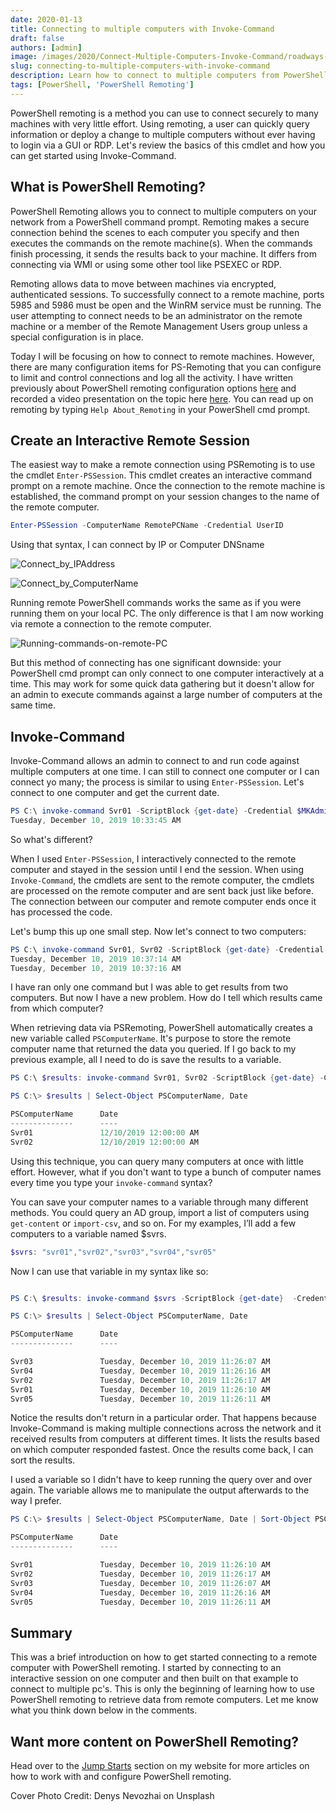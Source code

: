```yaml
---
date: 2020-01-13
title: Connecting to multiple computers with Invoke-Command
draft: false
authors: [admin]
image: /images/2020/Connect-Multiple-Computers-Invoke-Command/roadways-compressed.jpg
slug: connecting-to-multiple-computers-with-invoke-command
description: Learn how to connect to multiple computers from PowerShell with my guide on PowerShell Remoting and Invoke-Command.
tags: [PowerShell, 'PowerShell Remoting']
---
```


PowerShell remoting is a method you can use to connect securely to many machines with very little effort. Using remoting, a user can quickly query information or deploy a change to multiple computers without ever having to login via a GUI or RDP. Let's review the basics of this cmdlet and how you can get started using Invoke-Command.

## What is PowerShell Remoting?

PowerShell Remoting allows you to connect to multiple computers on your network from a PowerShell command prompt. Remoting makes a secure connection behind the scenes to each computer you specify and then executes the commands on the remote machine(s). When the commands finish processing, it sends the results back to your machine. It differs from connecting via WMI or using some other tool like PSEXEC or RDP.

Remoting allows data to move between machines via encrypted, authenticated sessions. To successfully connect to a remote machine, ports 5985 and 5986 must be open and the WinRM service must be running. The user attempting to connect needs to be an administrator on the remote machine or a member of the Remote Management Users group unless a special configuration is in place.

Today I will be focusing on how to connect to remote machines. However, there are many configuration items for PS-Remoting that you can configure to limit and control connections and log all the activity. I have written previously about PowerShell remoting configuration options [here](https://commandline.ninja/securing-powershell/) and recorded a video presentation on the topic here [here](https://commandline.ninja/psremoting-video/). You can read up on remoting by typing `Help About_Remoting` in your PowerShell cmd prompt.

## Create an Interactive Remote Session

The easiest way to make a remote connection using PSRemoting is to use the cmdlet `Enter-PSSession`. This cmdlet creates an interactive command prompt on a remote machine. Once the connection to the remote machine is established, the command prompt on your session changes to the name of the remote computer.

```PowerShell
Enter-PSSession -ComputerName RemotePCName -Credential UserID
```

Using that syntax, I can connect by IP or Computer DNSname

![Connect_by_IPAddress](/images/2020/Connect-Multiple-Computers-Invoke-Command/Connect_by_IPAddress.png)

![Connect_by_ComputerName](/images/2020/Connect-Multiple-Computers-Invoke-Command/Connect_by_ComputerName.png)

Running remote PowerShell commands works the same as if you were running them on your local PC. The only difference is that I am now working via remote a connection to the remote computer.

![Running-commands-on-remote-PC](/images/2020/Connect-Multiple-Computers-Invoke-Command/Running-commands-on-remote-PC.png)

But this method of connecting has one significant downside: your PowerShell cmd prompt can only connect to one computer interactively at a time. This may work for some quick data gathering but it doesn't allow for an admin to execute commands against a large number of computers at the same time.

## Invoke-Command

Invoke-Command allows an admin to connect to and run code against multiple computers at one time. I can still to connect one computer or I can connect yo many; the process is similar to using `Enter-PSSession`. Let's connect to one computer and get the current date.

```PowerShell
PS C:\ invoke-command Svr01 -ScriptBlock {get-date} -Credential $MKAdmin
Tuesday, December 10, 2019 10:33:45 AM
```

So what's different?

When I used `Enter-PSSession`, I interactively connected to the remote computer and stayed in the session until I end the session. When using `Invoke-Command`, the cmdlets are sent to the remote computer, the cmdlets are processed on the remote computer and are sent back just like before. The connection between our computer and remote computer ends once it has processed the code.

Let's bump this up one small step. Now let's connect to two computers:

```PowerShell
PS C:\ invoke-command Svr01, Svr02 -ScriptBlock {get-date} -Credential $MKAdmin
Tuesday, December 10, 2019 10:37:14 AM
Tuesday, December 10, 2019 10:37:16 AM
```

I have ran only one command but I was able to get results from two computers. But now I have a new problem. How do I tell which results came from which computer?

When retrieving data via PSRemoting, PowerShell automatically creates a new variable called `PSComputerName`. It's purpose to store the remote computer name that returned the data you queried. If I go back to my previous example, all I need to do is save the results to a variable.

```PowerShell
PS C:\ $results: invoke-command Svr01, Svr02 -ScriptBlock {get-date} -Credential $MKAdmin

PS C:\> $results | Select-Object PSComputerName, Date

PSComputerName      Date
--------------      ----
Svr01               12/10/2019 12:00:00 AM
Svr02               12/10/2019 12:00:00 AM

```

Using this technique, you can query many computers at once with little effort. However, what if you don't want to type a bunch of computer names every time you type your `invoke-command` syntax?

You can save your computer names to a variable through many different methods.
You could query an AD group, import a list of computers using `get-content` or `import-csv`, and so on. For my examples, I’ll add a few computers to a variable named $svrs.

```PowerShell
$svrs: "svr01","svr02","svr03","svr04","svr05"
```

Now I can use that variable in my syntax like so:

```PowerShell

PS C:\ $results: invoke-command $svrs -ScriptBlock {get-date}  -Credential $MKAdmin

PS C:\> $results | Select-Object PSComputerName, Date

PSComputerName      Date
--------------      ----

Svr03               Tuesday, December 10, 2019 11:26:07 AM
Svr04               Tuesday, December 10, 2019 11:26:16 AM
Svr02               Tuesday, December 10, 2019 11:26:17 AM
Svr01               Tuesday, December 10, 2019 11:26:10 AM
Svr05               Tuesday, December 10, 2019 11:26:11 AM
```

Notice the results don't return in a particular order. That happens because Invoke-Command is making multiple connections across the network and it received results from computers at different times. It lists the results based on which computer responded fastest. Once the results come back, I can sort the results.

I used a variable so I didn't have to keep running the query over and over again. The variable allows me to manipulate the output afterwards to the way I prefer.

```PowerShell
PS C:\> $results | Select-Object PSComputerName, Date | Sort-Object PSComputerName

PSComputerName      Date
--------------      ----

Svr01               Tuesday, December 10, 2019 11:26:10 AM
Svr02               Tuesday, December 10, 2019 11:26:17 AM
Svr03               Tuesday, December 10, 2019 11:26:07 AM
Svr04               Tuesday, December 10, 2019 11:26:16 AM
Svr05               Tuesday, December 10, 2019 11:26:11 AM
```

## Summary

This was a brief introduction on how to get started connecting to a remote computer with PowerShell remoting. I started by connecting to an interactive session on one computer and then built on that example to connect to multiple pc's. This is only the beginning of learning how to use PowerShell remoting to retrieve data from remote computers. Let me know what you think down below in the comments.

## Want more content on PowerShell Remoting?

Head over to the [Jump Starts](__GHOST_URL__/tag/jumpstarts/) section on my website for more articles on how to work with and configure PowerShell remoting.

Cover Photo Credit: Denys Nevozhai on Unsplash
